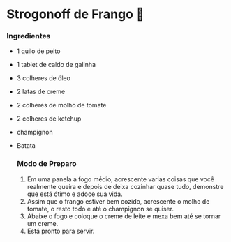 

# Strogonoff de Frango :chicken:

### Ingredientes

- 1 quilo de peito

- 1 tablet de caldo de galinha

- 3 colheres de óleo

- 2 latas de creme

- 2 colheres de molho de tomate

- 2 colheres de ketchup

- champignon

- Batata

  ### Modo de Preparo

  1. Em uma panela a fogo médio, acrescente varias coisas que você realmente queira e depois de deixa cozinhar quase tudo, demonstre que está ótimo e adoce sua vida.
  2. Assim que o frango estiver bem cozido, acrescente o molho de tomate, o resto todo e até o champignon se quiser.
  3. Abaixe o fogo e coloque o creme de leite e mexa bem até se tornar um creme.
  4. Está pronto para servir.